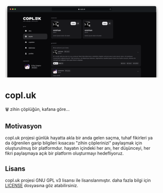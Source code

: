 ![](.github/assets/preview.png)

# copl.uk
🗑️ zihin çöplüğün, kafana göre...

## Motivasyon
copl.uk projesi günlük hayatta akla bir anda gelen saçma, tuhaf fikirleri ya da öğrenilen garip bilgileri kısacası "zihin çöplerinizi" paylaşmak için oluşturulmuş bir platformdur. hayatın içindeki her anı, her düşünceyi, her fikri paylaşmaya açık bir platform oluşturmayı hedefliyoruz.

## Lisans
copl.uk projesi GNU GPL v3 lisansı ile lisanslanmıştır. daha fazla bilgi için [LICENSE](./LICENSE) dosyasına göz atabilirsiniz.